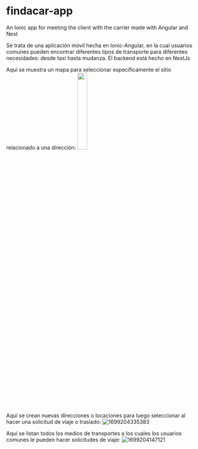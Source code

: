 # findacar-app
An Ionic app for meeting the client with the carrier made with Angular and Nest

Se trata de una aplicación móvil hecha en Ionic-Angular, en la cual usuarios comunes pueden encontrar diferentes tipos de transporte para diferentes necesidades: desde taxi hasta mudanza. El backend está hecho en NestJs

Aquí se muestra un mapa para seleccionar específicamente el sitio relacionado a una dirección:
<img src='https://github.com/ydgcdeveloper/findacar-app/assets/63915445/acabe768-b1c3-4c51-9286-ab88cde6be52' width='23%'>

Aquí se crean nuevas direcciones o locaciones para luego seleccionar al hacer una solicitud de viaje o traslado:
![1699204335383](https://github.com/ydgcdeveloper/findacar-app/assets/63915445/cc9692ab-e512-45ec-b6fb-c204b1f4d499)

Aquí se listan todos los medios de transportes a los cuales los usuarios comunes le pueden hacer solicitudes de viaje:
![1699204147121](https://github.com/ydgcdeveloper/findacar-app/assets/63915445/fdf07725-a22e-4376-ac87-92aec3521bce)
